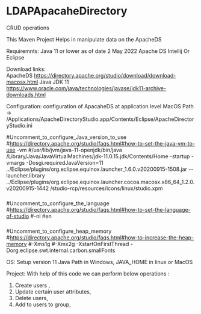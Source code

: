# LDAPApacaheDirectory
CRUD operations

This Maven Project Helps in manipulate data on the ApacheDS 

Requiremnts: 
 Java 11 or lower as of date 2 May 2022
 Apache DS
 Intellij Or Eclipse 

Download links:  
 ApacheDS https://directory.apache.org/studio/download/download-macosx.html
 Java JDK 11 https://www.oracle.com/java/technologies/javase/jdk11-archive-downloads.html

Configuration:
 configuration of ApacaheDS at application level MacOS Path -> /Applications/ApacheDirectoryStudio.app/Contents/Eclipse/ApacheDirectoryStudio.ini

 #Uncomment_to_configure_Java_version_to_use
 #https://directory.apache.org/studio/faqs.html#how-to-set-the-java-vm-to-use
 -vm
 #/usr/lib/jvm/java-11-openjdk/bin/java
 /Library/Java/JavaVirtualMachines/jdk-11.0.15.jdk/Contents/Home
 -startup
 -vmargs
 -Dosgi.requiredJavaVersion=11
 ../Eclipse/plugins/org.eclipse.equinox.launcher_1.6.0.v20200915-1508.jar
 --launcher.library
 ../Eclipse/plugins/org.eclipse.equinox.launcher.cocoa.macosx.x86_64_1.2.0.v20200915-1442
 /studio-rcp/resources/icons/linux/studio.xpm

 ###
 #Uncomment_to_configure_the_language
 #https://directory.apache.org/studio/faqs.html#how-to-set-the-language-of-studio
 #-nl
 #en

 ###
 #Uncomment_to_configure_heap_memory
 #https://directory.apache.org/studio/faqs.html#how-to-increase-the-heap-memory
 #-Xms1g
 #-Xmx2g
 -XstartOnFirstThread
 -Dorg.eclipse.swt.internal.carbon.smallFonts


OS: 
Setup version 11 Java Path in Windows, JAVA_HOME in linux or MacOS

Project:
With help of this code we can perform below operations : 
  1. Create users , 
  2. Update certain user attributes, 
  3. Delete users, 
  4. Add to users to group,
